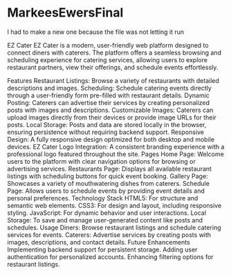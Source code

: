 # MarkeesEwersFinal
I had to make a new one because the file was not letting it run

EZ Cater
EZ Cater is a modern, user-friendly web platform designed to connect diners with caterers. The platform offers a seamless browsing and scheduling experience for catering services, allowing users to explore restaurant partners, view their offerings, and schedule events effortlessly.

Features
Restaurant Listings: Browse a variety of restaurants with detailed descriptions and images.
Scheduling: Schedule catering events directly through a user-friendly form pre-filled with restaurant details.
Dynamic Posting: Caterers can advertise their services by creating personalized posts with images and descriptions.
Customizable Images: Caterers can upload images directly from their devices or provide image URLs for their posts.
Local Storage: Posts and data are stored locally in the browser, ensuring persistence without requiring backend support.
Responsive Design: A fully responsive design optimized for both desktop and mobile devices.
EZ Cater Logo Integration: A consistent branding experience with a professional logo featured throughout the site.
Pages
Home Page: Welcome users to the platform with clear navigation options for browsing or advertising services.
Restaurants Page: Displays all available restaurant listings with scheduling buttons for quick event booking.
Gallery Page: Showcases a variety of mouthwatering dishes from caterers.
Schedule Page: Allows users to schedule events by providing event details and personal preferences.
Technology Stack
HTML5: For structure and semantic web elements.
CSS3: For design and layout, including responsive styling.
JavaScript: For dynamic behavior and user interactions.
Local Storage: To save and manage user-generated content like posts and schedules.
Usage
Diners: Browse restaurant listings and schedule catering services for events.
Caterers: Advertise services by creating posts with images, descriptions, and contact details.
Future Enhancements
Implementing backend support for persistent storage.
Adding user authentication for personalized accounts.
Enhancing filtering options for restaurant listings.
